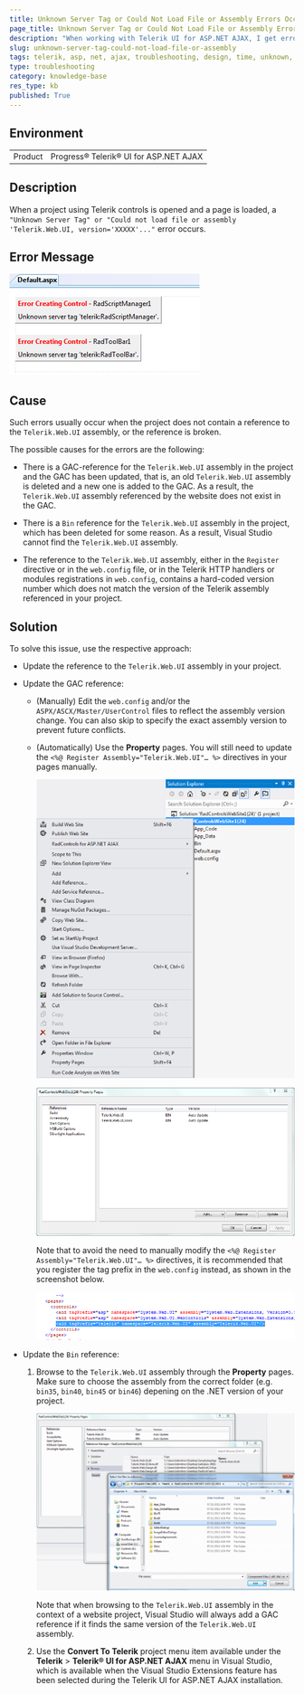```yaml
---
title: Unknown Server Tag or Could Not Load File or Assembly Errors Occur
page_title: Unknown Server Tag or Could Not Load File or Assembly Errors Occur
description: "When working with Telerik UI for ASP.NET AJAX, I get errors like Unknown server tag or Could not load file or assembly."
slug: unknown-server-tag-could-not-load-file-or-assembly
tags: telerik, asp, net, ajax, troubleshooting, design, time, unknown, server, tag, could, not, load, file, or, assembly, error
type: troubleshooting
category: knowledge-base
res_type: kb
published: True
---
```


## Environment

<table>
	<tbody>
		<tr>
			<td>Product</td>
			<td>Progress® Telerik® UI for ASP.NET AJAX</td>
		</tr>
	</tbody>
</table>

## Description

When a project using Telerik controls is opened and a page is loaded, a `"Unknown Server Tag" or "Could not load file or assembly 'Telerik.Web.UI, version='XXXXX'..."` error occurs.

## Error Message

![Unknown server tag](images/introduction-unknownservertag.png)

## Cause

Such errors usually occur when the project does not contain a reference to the `Telerik.Web.UI` assembly, or the reference is broken.

The possible causes for the errors are the following:

* There is a GAC-reference for the `Telerik.Web.UI` assembly in the project and the GAC has been updated, that is, an old `Telerik.Web.UI` assembly is deleted and a new one is added to the GAC. As a result, the `Telerik.Web.UI` assembly referenced by the website does not exist in the GAC.

* There is a `Bin` reference for the `Telerik.Web.UI` assembly in the project, which has been deleted for some reason. As a result, Visual Studio cannot find the `Telerik.Web.UI` assembly.

* The reference to the `Telerik.Web.UI` assembly, either in the `Register` directive or in the `web.config` file, or in the Telerik HTTP handlers or modules registrations in `web.config`, contains a hard-coded version number which does not match the version of the Telerik assembly referenced in your project.

## Solution

To solve this issue, use the respective approach:

* Update the reference to the `Telerik.Web.UI` assembly in your project.

* Update the GAC reference:

	* (Manually) Edit the `web.config` and/or the `ASPX/ASCX/Master/UserControl` files to reflect the assembly version change. You can also skip to specify the exact assembly version to prevent future conflicts.

	* (Automatically) Use the **Property** pages. You will still need to update the `<%@ Register Assembly="Telerik.Web.UI"… %>` directives in your pages manually.

		![Property pages](images/introduction-launch_propertypages.png)

		![Telerik.Web.UI project reference](images/introduction-telerik.web.ui.reference_added_as_bin_reference.png)

		Note that to avoid the need to manually modify the `<%@ Register Assembly="Telerik.Web.UI"… %>` directives, it is recommended that you register the tag prefix in the `web.config` instead, as shown in the screenshot below.

		![Telerik TagPrefix registration](images/introduction-telerik_tagprefix_registration.png)

* Update the `Bin` reference:

	1. Browse to the `Telerik.Web.UI` assembly through the **Property** pages. Make sure to choose the assembly from the correct folder (e.g. `bin35`, `bin40`, `bin45` or `bin46`) depening on the .NET version of your project.

		![Browser to reference](images/introduction-browse_to_reference.png)

		Note that when browsing to the `Telerik.Web.UI` assembly in the context of a website project, Visual Studio will always add a GAC reference if it finds the same version of the `Telerik.Web.UI` assembly.

	1. Use the **Convert To Telerik** project menu item available under the **Telerik** > **Telerik® UI for ASP.NET AJAX** menu in Visual Studio, which is available when the Visual Studio Extensions feature has been selected during the Telerik UI for ASP.NET AJAX installation.
